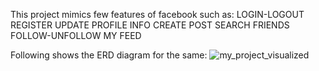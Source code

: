This project mimics few features of facebook such as:
LOGIN-LOGOUT
REGISTER
UPDATE PROFILE INFO
CREATE POST
SEARCH FRIENDS
FOLLOW-UNFOLLOW
MY FEED

Following shows the ERD diagram for the same:
![my_project_visualized](https://user-images.githubusercontent.com/54142628/203134625-7591f4f5-0806-460c-965a-2c71839d8d6a.png)

